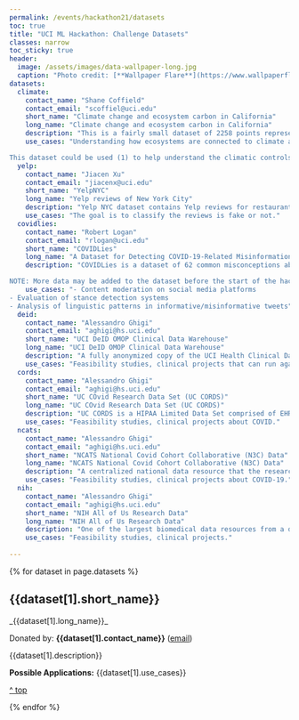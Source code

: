 ```yaml
---
permalink: /events/hackathon21/datasets
toc: true
title: "UCI ML Hackathon: Challenge Datasets"
classes: narrow
toc_sticky: true
header:
  image: /assets/images/data-wallpaper-long.jpg
  caption: "Photo credit: [**Wallpaper Flare**](https://www.wallpaperflare.com/)"
datasets:
  climate:
    contact_name: "Shane Coffield"  
    contact_email: "scoffiel@uci.edu"  
    short_name: "Climate change and ecosystem carbon in California"  
    long_name: "Climate change and ecosystem carbon in California"  
    description: "This is a fairly small dataset of 2258 points representing 2258 latitude/longitude gridcells in California (a 1/8 degree or 12.5km spatial resolution). The data are tabular (CSV) format, with each row representing one gridcell on the map. There are columns for latitude; longitude; 8 climate variables: 4 seasons of mean daily temperature (deg C) and 4 seasons of mean daily precipitation (mm/day); aboveground live carbon density (ton carbon per hectare); dominant vegetation type (1 for shrub or grass, 2 for forest). There are also 6 files with 6 different future (2090s) climate scenarios: extreme RCP8.5 warming vs moderate RCP4.5 warming and either dry, mean, or wet moisture scenarios. For more details and links to the original data, see the readme file."
    use_cases: "Understanding how ecosystems are connected to climate and might respond to climate change is a major topic of research in Earth System Science, especially because plants can help mitigate climate change. During photosynthesis, plants take carbon out of the atmosphere, and some of that carbon ends up stored in their aboveground biomass (tree trunks are about 50% carbon) or in the soil. This makes them a 'natural climate solution', so long as the ecosystems are stable and that carbon is withheld from the atmosphere for a long time. 

This dataset could be used (1) to help understand the climatic controls on ecosystems - that is, how seasonal patterns of temperature and precipitation help determine how much vegetation can exist at a location and how much carbon can be stored - and (2) to make future projections of how much carbon we would expect to be stored at different locations under different climate scenarios.  As Earth System Scientists we want to know whether it's realistic to expect increased carbon uptake by the land over this century to help mitigate climate change. We also want to know whether changes in temperature or precipitation are going to be more critical for determining future carbon storage, and to quantify uncertainty of any projections. With this dataset we could gain general scientific insight about the relationships between temperature, precipitation, and carbon, and identify patterns of vulnerability. In other words, be wary of overfitting models, and strive for interpretability. "
  yelp:
    contact_name: "Jiacen Xu"  
    contact_email: "jiacenx@uci.edu"  
    short_name: "YelpNYC"  
    long_name: "Yelp reviews of New York City"  
    description: "Yelp NYC dataset contains Yelp reviews for restaurants located in New York City. It has 160,255 users, 923 products and 359,052 reviews. So a User-Review-Product graph can be constructed which has 520,230 nodes and 718,144 edges."
    use_cases: "The goal is to classify the reviews is fake or not."
  covidlies:
    contact_name: "Robert Logan"  
    contact_email: "rlogan@uci.edu"  
    short_name: "COVIDLies"  
    long_name: "A Dataset for Detecting COVID-19-Related Misinformation on Social Media"  
    description: "COVIDLies is a dataset of 62 common misconceptions about the COVID-19 along with 6,591 related tweets, identified and annotated by researchers from the UCI School of Medicine. Given a tweet, our data identifies whether any of the known misconceptions are expressed by the tweet, and if so, whether the tweet propagates the misconception (agree/pos), is informative by contradicting it (disagree/neg), or is neither misinformative nor informative (no stance/na).

NOTE: More data may be added to the dataset before the start of the hackathon."
    use_cases: "- Content moderation on social media platforms
- Evaluation of stance detection systems
- Analysis of linguistic patterns in informative/misinformative tweets"
  deid:
    contact_name: "Alessandro Ghigi"  
    contact_email: "aghigi@hs.uci.edu"  
    short_name: "UCI DeID OMOP Clinical Data Warehouse"  
    long_name: "UCI DeID OMOP Clinical Data Warehouse"  
    description: "A fully anonymized copy of the UCI Health Clinical Data Warehouse that contains most structured EHR data for all UCI Health patients. The dataset is refreshed monthly. No IRB is required for research use. Available clinical information: encounters, conditions (diagnoses), procedures, measurements (lab tests and vital signs), drugs, observations."
    use_cases: "Feasibility studies, clinical projects that can run against DeID data."
  cords:
    contact_name: "Alessandro Ghigi"  
    contact_email: "aghigi@hs.uci.edu"  
    short_name: "UC COvid Research Data Set (UC CORDS)"  
    long_name: "UC COvid Research Data Set (UC CORDS)"  
    description: "UC CORDS is a HIPAA Limited Data Set comprised of EHR data across the five UC medical campuses associated with individuals tested for COVID. The dataset is refreshed weekly. No IRB is required for research use. Available clinical information: encounters, conditions (diagnoses), procedures, measurements (lab tests and vital signs), drugs, observations."
    use_cases: "Feasibility studies, clinical projects about COVID."
  ncats:
    contact_name: "Alessandro Ghigi"  
    contact_email: "aghigi@hs.uci.edu"  
    short_name: "NCATS National Covid Cohort Collaborative (N3C) Data"  
    long_name: "NCATS National Covid Cohort Collaborative (N3C) Data"  
    description: "A centralized national data resource that the research community can use to study COVID-19. It is by far “the largest collection of EHR data on COVID-19 patients in the world."
    use_cases: "Feasibility studies, clinical projects about COVID-19."
  nih:
    contact_name: "Alessandro Ghigi"  
    contact_email: "aghigi@hs.uci.edu"  
    short_name: "NIH All of Us Research Data"  
    long_name: "NIH All of Us Research Data"  
    description: "One of the largest biomedical data resources from a diverse cohort of one million or more participants nationwide. Current data available include health and lifestyle surveys, physical measurements, and electronic health records."
    use_cases: "Feasibility studies, clinical projects."
    
---
```


<div id="top"></div>

{% for dataset in page.datasets %}

  <h2 id="{{dataset[0]}}">{{dataset[1].short_name}}</h2>
  _{{dataset[1].long_name}}_
  
  Donated by: **{{dataset[1].contact_name}}**
  ([email](mailto:{{dataset[1].contact_email}}))

  {{dataset[1].description}}
  
  **Possible Applications:** {{dataset[1].use_cases}}

  [&#94; top](#top)

{% endfor %}
